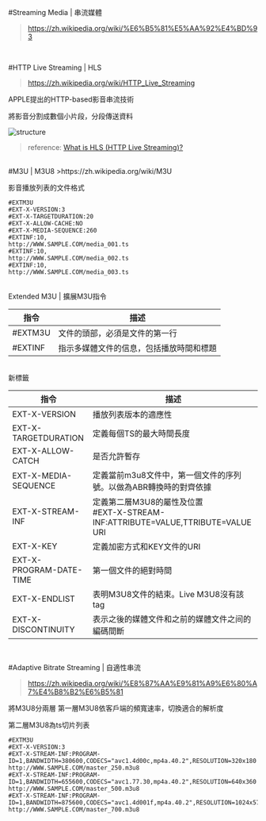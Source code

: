 #Streaming Media | 串流媒體
>https://zh.wikipedia.org/wiki/%E6%B5%81%E5%AA%92%E4%BD%93

<br>

#HTTP Live Streaming | HLS
>https://zh.wikipedia.org/wiki/HTTP_Live_Streaming

APPLE提出的HTTP-based影音串流技術

將影音分割成數個小片段，分段傳送資料

![structure](https://github.com/krmfla/research-lab/blob/master/images/Ozer_HLS_Figure_1.jpg "m3u8 structure")
>reference: [What is HLS (HTTP Live Streaming)?](http://www.streamingmedia.com/Articles/Editorial/What-Is-.../What-is-HLS-(HTTP-Live-Streaming)-78221.aspx)

<br>
#M3U | M3U8
>https://zh.wikipedia.org/wiki/M3U

影音播放列表的文件格式

```
#EXTM3U
#EXT-X-VERSION:3
#EXT-X-TARGETDURATION:20
#EXT-X-ALLOW-CACHE:NO
#EXT-X-MEDIA-SEQUENCE:260
#EXTINF:10,
http://WWW.SAMPLE.COM/media_001.ts
#EXTINF:10,
http://WWW.SAMPLE.COM/media_002.ts
#EXTINF:10,
http://WWW.SAMPLE.COM/media_003.ts
```
<br>
Extended M3U | 擴展M3U指令

指令    |  描述
------- | ---
#EXTM3U | 文件的頭部，必須是文件的第一行
#EXTINF | 指示多媒體文件的信息，包括播放時間和標題

<br>
新標籤

指令                    |  描述
----------------------- | ---
EXT-X-VERSION           | 播放列表版本的適應性
EXT-X-TARGETDURATION    | 定義每個TS的最大時間長度
EXT-X-ALLOW-CATCH       | 是否允許暫存
EXT-X-MEDIA-SEQUENCE    | 定義當前m3u8文件中，第一個文件的序列號。以做為ABR轉換時的對齊依據
EXT-X-STREAM-INF        | 定義第二層M3U8的屬性及位置<br>#EXT-X-STREAM-INF:ATTRIBUTE=VALUE,TTRIBUTE=VALUE<br>URI
EXT-X-KEY               | 定義加密方式和KEY文件的URI
EXT-X-PROGRAM-DATE-TIME | 第一個文件的絕對時間
EXT-X-ENDLIST           | 表明M3U8文件的結束。Live M3U8沒有該tag
EXT-X-DISCONTINUITY     | 表示之後的媒體文件和之前的媒體文件之间的編碼間斷

<br>

#Adaptive Bitrate Streaming | 自適性串流
>https://zh.wikipedia.org/wiki/%E8%87%AA%E9%81%A9%E6%80%A7%E4%B8%B2%E6%B5%81

將M3U8分兩層
第一層M3U8依客戶端的頻寬速率，切換適合的解析度

第二層M3U8為ts切片列表

```
#EXTM3U
#EXT-X-VERSION:3
#EXT-X-STREAM-INF:PROGRAM-ID=1,BANDWIDTH=380600,CODECS="avc1.4d00c,mp4a.40.2",RESOLUTION=320x180
http://WWW.SAMPLE.COM/master_250.m3u8
#EXT-X-STREAM-INF:PROGRAM-ID=1,BANDWIDTH=655600,CODECS="avc1.77.30,mp4a.40.2",RESOLUTION=640x360
http://WWW.SAMPLE.COM/master_500.m3u8
#EXT-X-STREAM-INF:PROGRAM-ID=1,BANDWIDTH=875600,CODECS="avc1.4d001f,mp4a.40.2",RESOLUTION=1024x576
http://WWW.SAMPLE.COM/master_700.m3u8
```



